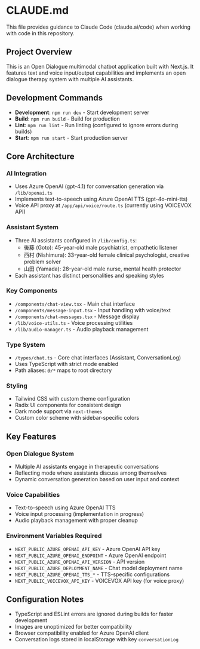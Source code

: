 # CLAUDE.md

This file provides guidance to Claude Code (claude.ai/code) when working with code in this repository.

## Project Overview

This is an Open Dialogue multimodal chatbot application built with Next.js. It features text and voice input/output capabilities and implements an open dialogue therapy system with multiple AI assistants.

## Development Commands

- **Development**: `npm run dev` - Start development server
- **Build**: `npm run build` - Build for production
- **Lint**: `npm run lint` - Run linting (configured to ignore errors during builds)
- **Start**: `npm run start` - Start production server

## Core Architecture

### AI Integration
- Uses Azure OpenAI (gpt-4.1) for conversation generation via `/lib/openai.ts`
- Implements text-to-speech using Azure OpenAI TTS (gpt-4o-mini-tts)
- Voice API proxy at `/app/api/voice/route.ts` (currently using VOICEVOX API)

### Assistant System
- Three AI assistants configured in `/lib/config.ts`:
  - 後藤 (Goto): 45-year-old male psychiatrist, empathetic listener
  - 西村 (Nishimura): 33-year-old female clinical psychologist, creative problem solver
  - 山田 (Yamada): 28-year-old male nurse, mental health protector
- Each assistant has distinct personalities and speaking styles

### Key Components
- `/components/chat-view.tsx` - Main chat interface
- `/components/message-input.tsx` - Input handling with voice/text
- `/components/chat-messages.tsx` - Message display
- `/lib/voice-utils.ts` - Voice processing utilities
- `/lib/audio-manager.ts` - Audio playback management

### Type System
- `/types/chat.ts` - Core chat interfaces (Assistant, ConversationLog)
- Uses TypeScript with strict mode enabled
- Path aliases: `@/*` maps to root directory

### Styling
- Tailwind CSS with custom theme configuration
- Radix UI components for consistent design
- Dark mode support via `next-themes`
- Custom color scheme with sidebar-specific colors

## Key Features

### Open Dialogue System
- Multiple AI assistants engage in therapeutic conversations
- Reflecting mode where assistants discuss among themselves
- Dynamic conversation generation based on user input and context

### Voice Capabilities
- Text-to-speech using Azure OpenAI TTS
- Voice input processing (implementation in progress)
- Audio playback management with proper cleanup

### Environment Variables Required
- `NEXT_PUBLIC_AZURE_OPENAI_API_KEY` - Azure OpenAI API key
- `NEXT_PUBLIC_AZURE_OPENAI_ENDPOINT` - Azure OpenAI endpoint
- `NEXT_PUBLIC_AZURE_OPENAI_API_VERSION` - API version
- `NEXT_PUBLIC_AZURE_DEPLOYMENT_NAME` - Chat model deployment name
- `NEXT_PUBLIC_AZURE_OPENAI_TTS_*` - TTS-specific configurations
- `NEXT_PUBLIC_VOICEVOX_API_KEY` - VOICEVOX API key (for voice proxy)

## Configuration Notes

- TypeScript and ESLint errors are ignored during builds for faster development
- Images are unoptimized for better compatibility
- Browser compatibility enabled for Azure OpenAI client
- Conversation logs stored in localStorage with key `conversationLog`